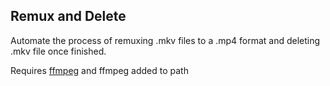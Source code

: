 ## Remux and Delete

Automate the process of remuxing .mkv files to a .mp4 format and deleting .mkv file once finished. 

Requires [ffmpeg](https://ffmpeg.org/) and ffmpeg added to path
